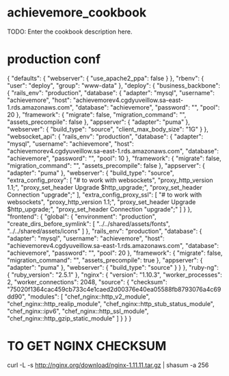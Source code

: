 # achievemore_cookbook

TODO: Enter the cookbook description here.

# production conf
{
    "defaults": {
        "webserver": {
            "use_apache2_ppa": false
        }
    },
    "rbenv": {
        "user": "deploy",
        "group": "www-data"
    },
    "deploy": {
        "business_backbone": {
            "rails_env": "production",
            "database": {
                "adapter": "mysql",
                "username": "achievemore",
                "host": "achievemorev4.cgdyuveillow.sa-east-1.rds.amazonaws.com",
                "database": "achievemore",
                "password": "",
                "pool": 20
            },
            "framework": {
                "migrate": false,
                "migration_command": "",
                "assets_precompile": false
            },
            "appserver": {
                "adapter": "puma"
            },
            "webserver": {
                "build_type": "source",
                "client_max_body_size": "1G"
            }
        },
        "websocket_api": {
            "rails_env": "production",
            "database": {
                "adapter": "mysql",
                "username": "achievemore",
                "host": "achievemorev4.cgdyuveillow.sa-east-1.rds.amazonaws.com",
                "database": "achievemore",
                "password": "",
                "pool": 10
            },
            "framework": {
                "migrate": false,
                "migration_command": "",
                "assets_precompile": false
            },
            "appserver": {
                "adapter": "puma"
            },
            "webserver": {
                "build_type": "source",
                "extra_config_proxy": [
                    "# to work with websockets",
                    "proxy_http_version 1.1;",
                    "proxy_set_header Upgrade $http_upgrade;",
                    "proxy_set_header Connection \"upgrade\";"
                ],
                "extra_config_proxy_ssl": [
                    "# to work with websockets",
                    "proxy_http_version 1.1;",
                    "proxy_set_header Upgrade $http_upgrade;",
                    "proxy_set_header Connection \"upgrade\";"
                ]
            }
        },
        "frontend": {
            "global": {
                "environment": "production",
                "create_dirs_before_symlink": [
                    "../../shared/assets/fonts",
                    "../../shared/assets/icons"
                ]
            },
            "rails_env": "production",
            "database": {
                "adapter": "mysql",
                "username": "achievemore",
                "host": "achievemorev4.cgdyuveillow.sa-east-1.rds.amazonaws.com",
                "database": "achievemore",
                "password": "",
                "pool": 20
            },
            "framework": {
                "migrate": false,
                "migration_command": "",
                "assets_precompile": true
            },
            "appserver": {
                "adapter": "puma"
            },
            "webserver": {
                "build_type": "source"
            }
        }
    },
    "ruby-ng": {
        "ruby_version": "2.5.1"
    },
    "nginx": {
        "version": "1.10.3",
        "worker_processes": 2,
        "worker_connections": 2048,
        "source": {
            "checksum": "75020f1364cac459cb733c4e1caed2d00376e40ea05588fb8793076a4c69dd90",
            "modules": [
                "chef_nginx::http_v2_module",
                "chef_nginx::http_realip_module",
                "chef_nginx::http_stub_status_module",
                "chef_nginx::ipv6",
                "chef_nginx::http_ssl_module",
                "chef_nginx::http_gzip_static_module"
            ]
        }
    }
}

# TO GET NGINX CHECKSUM
curl -L -s http://nginx.org/download/nginx-1.11.11.tar.gz | shasum -a 256
